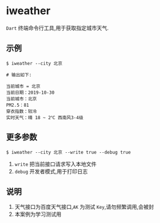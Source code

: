 # iweather
`Dart` 终端命令行工具,用于获取指定城市天气.

## 示例
```
$ iweather --city 北京

# 输出如下:

当前城市 = 北京
当前日期：2019-10-30
当前城市：北京
PM2.5：81
穿衣指数：较冷
实时天气：晴 18 ~ 2℃ 西南风3-4级
```

## 更多参数

```
$ iweather --city 北京 --write true --debug true
```

1. `write` 把当前接口请求写入本地文件
2. `debug` 开发者模式,用于打印日志


## 说明
1. 天气接口为百度天气接口,`AK` 为测试 `Key`,请勿频繁调用,会被封
2. 本案例为学习测试用